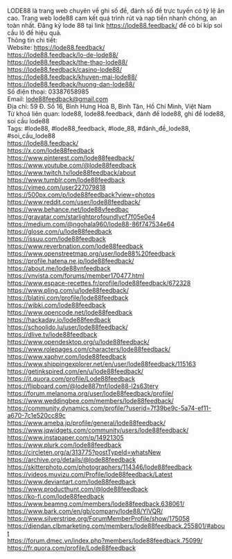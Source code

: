 LODE88 là trang web chuyên về  ghi số đề, đánh số đề trực tuyến có tỷ lệ ăn cao. Trang web lode88 cam kết quá trình rút và nạp tiền nhanh chóng, an toàn nhất. Đăng ký lode 88 tại link https://lode88.feedback/ để  có bí kíp soi cầu lô đề hiệu quả.		
Thông tin chi tiết:		
Website: https://lode88.feedback/		
https://lode88.feedback/lo-de-lode88/		
https://lode88.feedback/the-thao-lode88/		
https://lode88.feedback/casino-lode88/		
https://lode88.feedback/khuyen-mai-lode88/		
https://lode88.feedback/huong-dan-lode88/		
Số điện thoại: 03387658985		
Email: lode88feedback@gmail.com		
Địa chỉ: 59 Đ. Số 16, Bình Hưng Hoà B, Bình Tân, Hồ Chí Minh, Việt Nam		
Từ khoá liên quan: lode88, lode88.feedback, đánh đề lode88, ghi đề lode88, soi cầu lode88		
Tags: #lode88, #lode88_feedback, #lode_88, #đánh_đề_lode88, #soi_cầu_lode88		
https://lode88.feedback/		
https://x.com/lode88feedback		
https://www.pinterest.com/lode88feedback/		
https://www.youtube.com/@lode88feedback		
https://www.twitch.tv/lode88feedback/about		
https://www.tumblr.com/lode88feedback		
https://vimeo.com/user227079818		
https://500px.com/p/lode88feedback?view=photos		
https://www.reddit.com/user/lode88feedback/		
https://www.behance.net/lode88vfeedbac		
https://gravatar.com/starlightprofoundlycf7f05e0e4		
https://medium.com/@ngohala960/lode88-86f747534e64		
https://glose.com/u/lode88feedback		
https://issuu.com/lode88feedback		
https://www.reverbnation.com/lode88feedback		
https://www.openstreetmap.org/user/lode88%20feedback		
https://profile.hatena.ne.jp/lode88feedback/		
https://about.me/lode88vnfeedback		
https://vnvista.com/forums/member170477.html		
https://www.espace-recettes.fr/profile/lode88feedback/672328		
https://www.pling.com/u/lode88feedback/		
https://blatini.com/profile/lode88feedback		
https://wibki.com/lode88feedback		
https://www.opencode.net/lode88feedback		
https://hackaday.io/lode88feedback		
https://schoolido.lu/user/lode88feedback/		
https://dlive.tv/lode88feedback		
https://www.opendesktop.org/u/lode88feedback/		
https://www.rolepages.com/characters/lode88feedback/		
https://www.xaphyr.com/lode88feedback		
https://www.shippingexplorer.net/en/user/lode88feedback/115163		
https://getinkspired.com/en/u/lode88feedback/		
https://it.quora.com/profile/Lode88feedback		
https://flipboard.com/@lode887tnf/lode88-l2s63tery		
https://forum.melanoma.org/user/lode88feedback/profile/		
https://www.weddingbee.com/members/lode88feedback/		
https://community.dynamics.com/profile/?userid=7f39be9c-5a74-ef11-a670-7c1e520cc89c		
https://www.ameba.jp/profile/general/lode88feedback/		
https://www.jqwidgets.com/community/users/lode88feedback/		
https://www.instapaper.com/p/14921305		
https://www.plurk.com/lode88feedback		
https://circleten.org/a/313775?postTypeId=whatsNew		
https://archive.org/details/@lode88feedback		
https://skitterphoto.com/photographers/114346/lode88feedback		
https://videos.muvizu.com/Profile/lode88feedback/Latest		
https://www.deviantart.com/lode88feedback		
https://www.producthunt.com/@lode88feedback		
https://ko-fi.com/lode88feedback		
https://www.beamng.com/members/lode88feedback.638061/		
https://www.bark.com/en/gb/company/lode88/YlVQR/		
https://www.silverstripe.org/ForumMemberProfile/show/175058		
https://diendan.clbmarketing.com/members/lode88feedback.255801/#about		
https://forum.dmec.vn/index.php?members/lode88feedback.75099/		
https://fr.quora.com/profile/Lode88feedback		